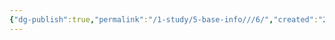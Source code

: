 ```yaml
---
{"dg-publish":true,"permalink":"/1-study/5-base-info///6/","created":"2024-11-20T21:02:30.053+09:00","updated":"2025-06-03T20:07:22.431+09:00"}
---
```


